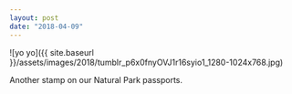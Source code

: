 ```yaml
---
layout: post
date: "2018-04-09"
---
```


![yo yo]({{ site.baseurl }}/assets/images/2018/tumblr_p6x0fnyOVJ1r16syio1_1280-1024x768.jpg)

Another stamp on our Natural Park passports.
